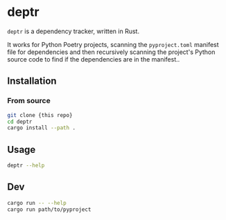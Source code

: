 # deptr

`deptr` is a dependency tracker, written in Rust.

It works for Python Poetry projects, scanning the `pyproject.toml` manifest file for dependencies and then recursively scanning the project's Python source code to find if the dependencies are in the manifest..

## Installation

### From source

```bash
git clone {this repo}
cd deptr
cargo install --path .
```

## Usage

```bash
deptr --help
```

## Dev

```bash
cargo run -- --help
cargo run path/to/pyproject
```
